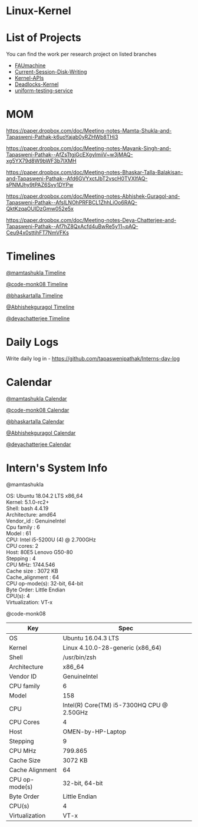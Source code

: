 # Linux-Kernel

# List of Projects

You can find the work per research project on listed branches

- [FAUmachine](https://github.com/alice-sieve/Linux-Kernel/issues/1)
- [Current-Session-Disk-Writing](https://github.com/alice-sieve/Linux-Kernel/issues/2)
- [Kernel-APIs](https://github.com/alice-sieve/Linux-Kernel/issues/3)
- [Deadlocks-Kernel](https://github.com/alice-sieve/Linux-Kernel/issues/4)
- [uniform-testing-service](https://github.com/alice-sieve/Linux-Kernel/issues/5)


# MOM

https://paper.dropbox.com/doc/Meeting-notes-Mamta-Shukla-and-Tapasweni-Pathak-k6uoYajab0yRZHWb8THi3

https://paper.dropbox.com/doc/Meeting-notes-Mayank-Singh-and-Tapasweni-Pathak--AfZsTtgjGcEXgylmiiV~w3jMAQ-xg5YX79d8W9bWF3b7lXMH

https://paper.dropbox.com/doc/Meeting-notes-Bhaskar-Talla-Balakisan-and-Tapasweni-Pathak--Afd6GVYxctJbT2vscH0TVXIfAQ-sPNMJhy9tPAZ6Svy1DYPw

https://paper.dropbox.com/doc/Meeting-notes-Abhishek-Guragol-and-Tapasweni-Pathak--AfsILNOhPRFBCL1ZhhLiOo6RAQ-QktKzqaOUIDzGmw052e5x

https://paper.dropbox.com/doc/Meeting-notes-Deya-Chatterjee-and-Tapasweni-Pathak--Af7hZ8QxAcfd4uBwRe5y11~pAQ-Ceu94x0sttjhFT7NmVFKs


# Timelines

[@mamtashukla Timeline]() 

[@code-monk08 Timeline](https://paper.dropbox.com/doc/Meeting-notes-Mayank-Singh-and-Tapasweni-Pathak--AfbuKOCVgn425DAn_~Unb6ZDAQ-xg5YX79d8W9bWF3b7lXMH)

[@bhaskartalla Timeline]()

[@Abhishekguragol Timeline]()

[@deyachatterjee Timeline]()

# Daily Logs

Write daily log in - https://github.com/tapaswenipathak/Interns-day-log


# Calendar

[@mamtashukla Calendar](https://calendly.com/mamtashukla/15min) 

[@code-monk08 Calendar](https://calendly.com/code-monk08)

[@bhaskartalla Calendar]()

[@Abhishekguragol Calendar]()

[@deyachatterjee Calendar]()

# Intern's System Info

@mamtashukla

OS: Ubuntu 18.04.2 LTS x86_64\
Kernel: 5.1.0-rc2+\
Shell: bash 4.4.19\
Architecture: amd64\
Vendor_id	: GenuineIntel\
Cpu family	: 6\
Model		: 61\
CPU: Intel i5-5200U (4) @ 2.700GHz\
CPU cores: 2\
Host: 80E5 Lenovo G50-80\
Stepping	: 4\
CPU MHz:   1744.546\
Cache size	: 3072 KB\
Cache_alignment	: 64\
CPU op-mode(s): 32-bit, 64-bit\
Byte Order:     Little Endian\
CPU(s):              4\
Virtualization:      VT-x

@code-monk08

| Key             | Spec                                      |
|-----------------|-------------------------------------------|
| OS              | Ubuntu 16.04.3 LTS                        |
| Kernel          | Linux 4.10.0-28-generic (x86_64)          |
| Shell           | /usr/bin/zsh                              |
| Architecture    | x86_64                                    |
| Vendor ID       | GenuineIntel                              |
| CPU family      | 6                                         |
| Model           | 158                                       |
| CPU             | Intel(R) Core(TM) i5-7300HQ CPU @ 2.50GHz |
| CPU Cores       | 4                                         |
| Host            | OMEN-by-HP-Laptop                         |
| Stepping        | 9                                         |
| CPU MHz         | 799.865                                   |
| Cache Size      | 3072 KB                                   |
| Cache Alignment | 64                                        |
| CPU op-mode(s)  | 32-bit, 64-bit                            |
| Byte Order      | Little Endian                             |
| CPU(s)          | 4                                         |
| Virtualization  | VT-x                                      |
